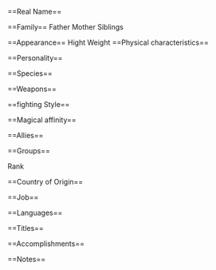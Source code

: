 ==Real Name==

==Family==
Father
Mother
Siblings

==Appearance==
Hight
Weight
==Physical characteristics==

==Personality==

==Species==

==Weapons==

==fighting Style==

==Magical affinity==

==Allies==

==Groups==

Rank

==Country of Origin==

==Job==

==Languages==

==Titles==

==Accomplishments==

==Notes==
